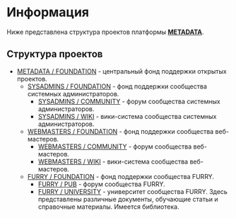 # Информация

Ниже представлена структура проектов платформы [**METADATA**](https://metadata.foundation/).

## Структура проектов

- [METADATA / FOUNDATION](https://metadata.foundation/) - центральный фонд поддержки открытых проектов.
  - [SYSADMINS / FOUNDATION](https://sysadmins.foundation/) - фонд поддержки сообщества системных администраторов.
    - [SYSADMINS / COMMUNITY](https://sysadmins.community/) - форум сообщества системных администраторов.
    - [SYSADMINS / WIKI](https://sysadmins.wiki/) - вики-система сообщества системных администраторов.
  - [WEBMASTERS / FOUNDATION](https://webmasters.foundation/) - фонд поддержки сообщества веб-мастеров.
    - [WEBMASTERS / COMMUNITY](https://webmasters.community/) - форум сообщества веб-мастеров.
    - [WEBMASTERS / WIKI](https://webmasters.wiki/) - вики-система сообщества веб-мастеров.
  - [FURRY / FOUNDATION](https://furry.foundation/) - фонд поддержки сообщества FURRY.
    - [FURRY / PUB](https://furry.pub/) - форум сообщества FURRY.
    - [FURRY / UNIVERSITY](https://furry.university/) - университет сообщества FURRY. Здесь представлены различные документы, обучающие статьи и справочные материалы. Имеется библиотека.